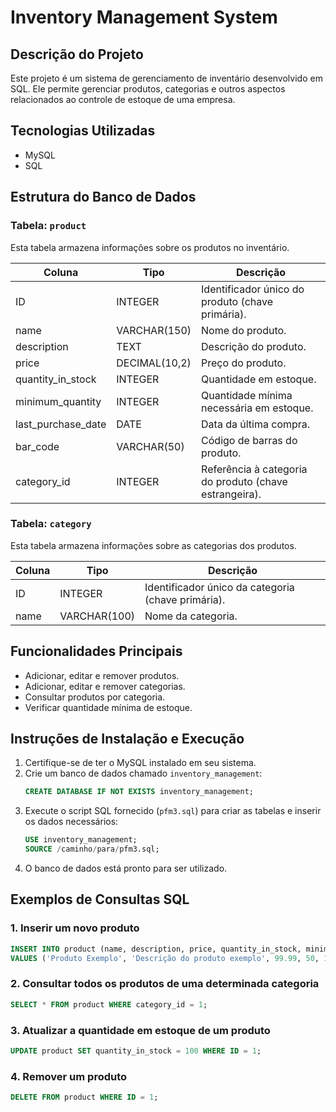 # Inventory Management System

## Descrição do Projeto

Este projeto é um sistema de gerenciamento de inventário desenvolvido em SQL. Ele permite gerenciar produtos, categorias e outros aspectos relacionados ao controle de estoque de uma empresa.

## Tecnologias Utilizadas

- MySQL
- SQL

## Estrutura do Banco de Dados

### Tabela: `product`

Esta tabela armazena informações sobre os produtos no inventário.

| Coluna               | Tipo         | Descrição                                        |
|----------------------|--------------|--------------------------------------------------|
| ID                   | INTEGER      | Identificador único do produto (chave primária). |
| name                 | VARCHAR(150) | Nome do produto.                                 |
| description          | TEXT         | Descrição do produto.                            |
| price                | DECIMAL(10,2)| Preço do produto.                                |
| quantity_in_stock    | INTEGER      | Quantidade em estoque.                           |
| minimum_quantity     | INTEGER      | Quantidade mínima necessária em estoque.         |
| last_purchase_date   | DATE         | Data da última compra.                           |
| bar_code             | VARCHAR(50)  | Código de barras do produto.                     |
| category_id          | INTEGER      | Referência à categoria do produto (chave estrangeira). |

### Tabela: `category`

Esta tabela armazena informações sobre as categorias dos produtos.

| Coluna | Tipo     | Descrição                                        |
|--------|----------|--------------------------------------------------|
| ID     | INTEGER  | Identificador único da categoria (chave primária).|
| name   | VARCHAR(100) | Nome da categoria.                           |

## Funcionalidades Principais

- Adicionar, editar e remover produtos.
- Adicionar, editar e remover categorias.
- Consultar produtos por categoria.
- Verificar quantidade mínima de estoque.

## Instruções de Instalação e Execução

1. Certifique-se de ter o MySQL instalado em seu sistema.
2. Crie um banco de dados chamado `inventory_management`:
   ```sql
   CREATE DATABASE IF NOT EXISTS inventory_management;
   ```
3. Execute o script SQL fornecido (`pfm3.sql`) para criar as tabelas e inserir os dados necessários:
   ```sql
   USE inventory_management;
   SOURCE /caminho/para/pfm3.sql;
   ```
4. O banco de dados está pronto para ser utilizado.

## Exemplos de Consultas SQL

### 1. Inserir um novo produto
```sql
INSERT INTO product (name, description, price, quantity_in_stock, minimum_quantity, last_purchase_date, bar_code, category_id)
VALUES ('Produto Exemplo', 'Descrição do produto exemplo', 99.99, 50, 10, '2023-01-01', '1234567890123', 1);
```

### 2. Consultar todos os produtos de uma determinada categoria
```sql
SELECT * FROM product WHERE category_id = 1;
```

### 3. Atualizar a quantidade em estoque de um produto
```sql
UPDATE product SET quantity_in_stock = 100 WHERE ID = 1;
```

### 4. Remover um produto
```sql
DELETE FROM product WHERE ID = 1;
```
